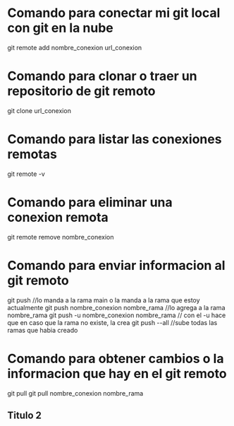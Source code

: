 # Comando para conectar mi git local con git en la nube

git remote add nombre_conexion url_conexion

# Comando para clonar o traer un repositorio de git remoto

git clone url_conexion

# Comando para listar las conexiones remotas

git remote -v

# Comando para eliminar una conexion remota

git remote remove nombre_conexion

# Comando para enviar informacion al git remoto

git push //lo manda a la rama main o la manda a la rama que estoy actualmente
git push nombre_conexion nombre_rama //lo agrega a la rama nombre_rama
git push -u nombre_conexion nombre_rama // con el -u hace que en caso que la rama no existe, la crea
git push --all //sube todas las ramas que habia creado

# Comando para obtener cambios o la informacion que hay en el git remoto

git pull
git pull nombre_conexion nombre_rama

## Titulo 2
